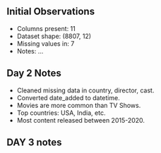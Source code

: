 ## Initial Observations
- Columns present: 11
- Dataset shape:  (8807, 12)
- Missing values in: 7 
- Notes: ...
## Day 2 Notes
- Cleaned missing data in country, director, cast.
- Converted date_added to datetime.
- Movies are more common than TV Shows.
- Top countries: USA, India, etc.
- Most content released between 2015-2020.
## DAY 3 notes 

